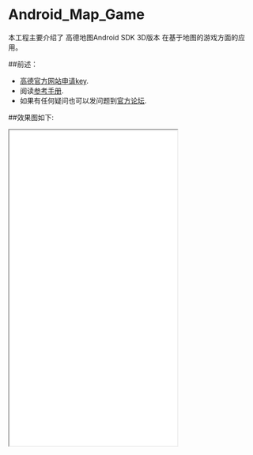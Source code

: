 Android_Map_Game
===============
本工程主要介绍了 高德地图Android SDK 3D版本 在基于地图的游戏方面的应用。

##前述：

- [高德官方网站申请key](http://id.amap.com/?ref=http%3A%2F%2Fapi.amap.com%2Fkey%2F).
- 阅读[参考手册](http://a.amap.com/lbs/static/unzip/Android_Map_Doc/index.html).
- 如果有任何疑问也可以发问题到[官方论坛](http://lbsbbs.amap.com/portal.php).

##效果图如下:

<iframe height=640 width=340 src="demo.gif"/>


##使用方法：

**1.搭建高德地图 AndroidSDK 工程方法见**
[地图SDK使用方法](http://developer.amap.com/api/android-sdk/summary/)

**2.OPENGL接口回调以及缩放比例**
    地图SDK使用OPENGL实现,可通过AMap.setCustomRenderer(CustomRenderer render)获取OPENGL渲染时的回调接口。
    
- 初始化AMap对象及获取OPENGL绘制回调
    ```java
         /**
          * 初始化AMap对象
          */
         private void init() {
             if (aMap == null) {
                 aMap = mapView.getMap();
      
                 //关闭文字
                 aMap.showMapText(false);
                 //关闭3d楼块
                 aMap.showBuildings(false);
                 //注1：设置opengl Renderer
                 aMap.setCustomRenderer(new MapRenderer(aMap));
             }
         }
    ```
    
 - 缩放比例变化   
   ```java
         class MapRenderer implements CustomRenderer{
         //平移位置
         private float[] translate_vector = new float[4];
         //缩放比例
         public static float SCALE = 0.005F;
         private LatLng center = new LatLng(39.90403, 116.407525);// 北京市经纬度
         private AMap aMap;
         public MapRenderer(AMap aMap) {
             this.aMap = aMap;
             aMap.moveCamera(CameraUpdateFactory.newLatLngZoom(center,15));
         }
      
         @Override
         public void onDrawFrame(GL10 gl) {
             // 注2：绘制各种图形的opengl代码
      
         }
 
      
         @Override
         public void OnMapReferencechanged() {
             //注3：回调这个时，缩放比例发生改变，需要重新计算缩放比例
             calScaleAndTranslate();
      
         }
      
         private void calScaleAndTranslate() {
             // 坐标会变化，重新计算计算偏移，供参考，可以自行定义
             PointF pointF = aMap.getProjection().toOpenGLLocation(center);
      
             translate_vector[0] = pointF.x;
             translate_vector[1] = pointF.y;
             translate_vector[2] = 0;
      
             //重新计算缩放比例
             LatLng latLng2 = new LatLng(center.latitude + 0.001, center.longitude + 0.001);
             PointF pointF2 = aMap.getProjection().toOpenGLLocation(latLng2);
             double _x = Math.abs((pointF.x - pointF2.x));
             double _y = Math.abs((pointF.y - pointF2.y));
             SCALE = (float) Math.sqrt((_x * _x + _y * _y));
         }
     }
   ```